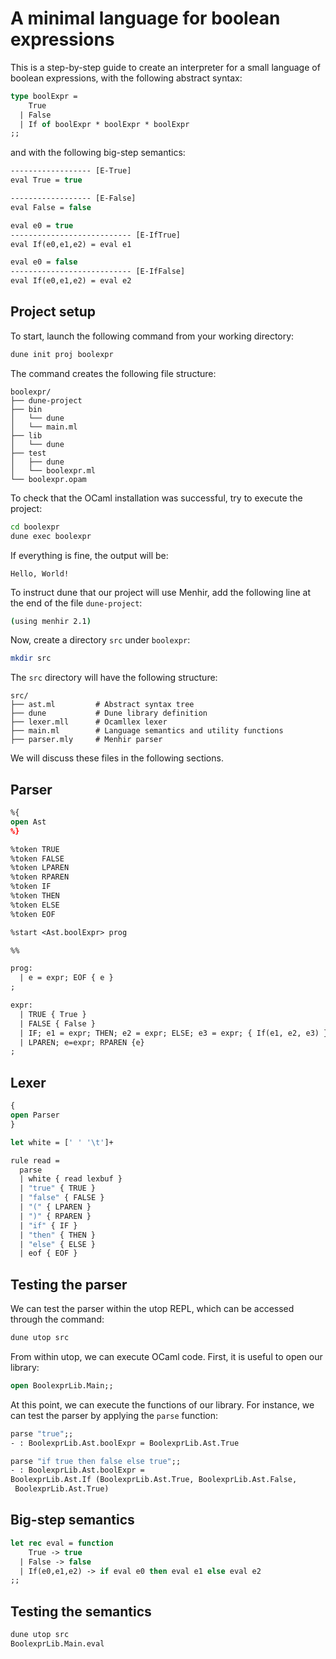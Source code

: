 # A minimal language for boolean expressions

This is a step-by-step guide to create an interpreter for a small language of boolean expressions, with the following abstract syntax:
```ocaml
type boolExpr =
    True
  | False
  | If of boolExpr * boolExpr * boolExpr
;;
```
and with the following big-step semantics:
```ocaml
------------------ [E-True]
eval True = true

------------------ [E-False]
eval False = false

eval e0 = true
--------------------------- [E-IfTrue]
eval If(e0,e1,e2) = eval e1

eval e0 = false
--------------------------- [E-IfFalse]
eval If(e0,e1,e2) = eval e2
```

## Project setup

To start, launch the following command from your working directory:
```bash
dune init proj boolexpr
```
The command creates the following file structure:
```
boolexpr/
├── dune-project
├── bin
│   └── dune
│   └── main.ml
├── lib
│   └── dune
├── test
│   ├── dune
│   └── boolexpr.ml
└── boolexpr.opam
```

To check that the OCaml installation was successful, try to execute the project:
```bash
cd boolexpr
dune exec boolexpr
```
If everything is fine, the output will be:
```
Hello, World! 
```
To instruct dune that our project will use Menhir, add the following line at the end of the file `dune-project`:
```bash
(using menhir 2.1)
```
Now, create a directory `src` under `boolexpr`:
```bash
mkdir src
```
The `src` directory will have the following structure:
```
src/
├── ast.ml         # Abstract syntax tree
├── dune           # Dune library definition
├── lexer.mll      # Ocamllex lexer
├── main.ml        # Language semantics and utility functions
├── parser.mly     # Menhir parser
```
We will discuss these files in the following sections.


## Parser

```ocaml
%{
open Ast
%}

%token TRUE
%token FALSE
%token LPAREN
%token RPAREN
%token IF
%token THEN
%token ELSE
%token EOF

%start <Ast.boolExpr> prog

%%

prog:
  | e = expr; EOF { e }
;

expr:
  | TRUE { True }
  | FALSE { False }
  | IF; e1 = expr; THEN; e2 = expr; ELSE; e3 = expr; { If(e1, e2, e3) }
  | LPAREN; e=expr; RPAREN {e}
;
```

## Lexer

```ocaml
{
open Parser
}

let white = [' ' '\t']+

rule read =
  parse
  | white { read lexbuf }  
  | "true" { TRUE }
  | "false" { FALSE }
  | "(" { LPAREN }
  | ")" { RPAREN }
  | "if" { IF }
  | "then" { THEN }
  | "else" { ELSE }
  | eof { EOF }
```


## Testing the parser

We can test the parser within the utop REPL, which can be accessed through the command:
```bash
dune utop src
```
From within utop, we can execute OCaml code. First, it is useful to open our library:
```ocaml
open BoolexprLib.Main;;
```
At this point, we can execute the functions of our library.
For instance, we can test the parser by applying the `parse` function:
```ocaml
parse "true";;
- : BoolexprLib.Ast.boolExpr = BoolexprLib.Ast.True

parse "if true then false else true";;
- : BoolexprLib.Ast.boolExpr =
BoolexprLib.Ast.If (BoolexprLib.Ast.True, BoolexprLib.Ast.False,
 BoolexprLib.Ast.True)
```

## Big-step semantics

```ocaml
let rec eval = function
    True -> true
  | False -> false
  | If(e0,e1,e2) -> if eval e0 then eval e1 else eval e2
;;
```

## Testing the semantics

```bash
dune utop src
BoolexprLib.Main.eval
```

